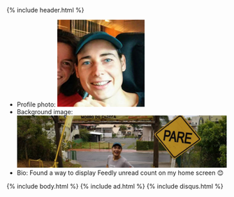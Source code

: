 {% include header.html %}

- Profile photo: ![profile photo](profile-photo.jpeg)
- Background image: ![background photo](background-photo.jpeg)
- Bio: Found a way to display Feedly unread count on my home screen 😊

{% include body.html %}
{% include ad.html %}
{% include disqus.html %}
